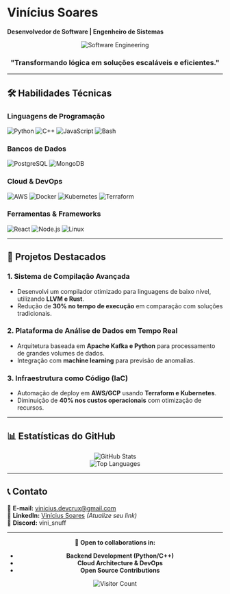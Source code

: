 # **Vinícius Soares**  
**Desenvolvedor de Software | Engenheiro de Sistemas**  

<div align="center">  

![Software Engineering](https://github.com/Vinicius-Soares-Nascimento/Vinicius-Soares-Nascimento/assets/2d6a5269-0d75-48f2-8daa-447dc3e5f9a2)  

### **"Transformando lógica em soluções escaláveis e eficientes."**  

</div>  

---  

## **🛠️ Habilidades Técnicas**  

### **Linguagens de Programação**  
![Python](https://img.shields.io/badge/Python-3776AB?style=for-the-badge&logo=python&logoColor=white)
![C++](https://img.shields.io/badge/C++-00599C?style=for-the-badge&logo=c%2B%2B&logoColor=white)
![JavaScript](https://img.shields.io/badge/JavaScript-F7DF1E?style=for-the-badge&logo=javascript&logoColor=black)
![Bash](https://img.shields.io/badge/Bash-4EAA25?style=for-the-badge&logo=gnu-bash&logoColor=white)  

### **Bancos de Dados**  
![PostgreSQL](https://img.shields.io/badge/PostgreSQL-4169E1?style=for-the-badge&logo=postgresql&logoColor=white)
![MongoDB](https://img.shields.io/badge/MongoDB-47A248?style=for-the-badge&logo=mongodb&logoColor=white)  

### **Cloud & DevOps**  
![AWS](https://img.shields.io/badge/AWS-232F3E?style=for-the-badge&logo=amazon-aws&logoColor=white)
![Docker](https://img.shields.io/badge/Docker-2496ED?style=for-the-badge&logo=docker&logoColor=white)
![Kubernetes](https://img.shields.io/badge/Kubernetes-326CE5?style=for-the-badge&logo=kubernetes&logoColor=white)
![Terraform](https://img.shields.io/badge/Terraform-623CE4?style=for-the-badge&logo=terraform&logoColor=white)  

### **Ferramentas & Frameworks**  
![React](https://img.shields.io/badge/React-61DAFB?style=for-the-badge&logo=react&logoColor=black)
![Node.js](https://img.shields.io/badge/Node.js-339933?style=for-the-badge&logo=node.js&logoColor=white)
![Linux](https://img.shields.io/badge/Linux-FCC624?style=for-the-badge&logo=linux&logoColor=black)  

---  

## **📂 Projetos Destacados**  

### **1. Sistema de Compilação Avançada**  
- Desenvolvi um compilador otimizado para linguagens de baixo nível, utilizando **LLVM e Rust**.  
- Redução de **30% no tempo de execução** em comparação com soluções tradicionais.  

### **2. Plataforma de Análise de Dados em Tempo Real**  
- Arquitetura baseada em **Apache Kafka e Python** para processamento de grandes volumes de dados.  
- Integração com **machine learning** para previsão de anomalias.  

### **3. Infraestrutura como Código (IaC)**  
- Automação de deploy em **AWS/GCP** usando **Terraform e Kubernetes**.  
- Diminuição de **40% nos custos operacionais** com otimização de recursos.  

---  

## **📊 Estatísticas do GitHub**  

<div align="center">  

![GitHub Stats](https://github-readme-stats.vercel.app/api?username=Vinicius-Soares-Nascimento&show_icons=true&theme=radical)  
![Top Languages](https://github-readme-stats.vercel.app/api/top-langs/?username=Vinicius-Soares-Nascimento&layout=compact&theme=radical)  

</div>  

---  

## **📞 Contato**  

📧 **E-mail:** [vinicius.devcrux@gmail.com](mailto:vinicius.devcrux@gmail.com)  
💼 **LinkedIn:** [Vinícius Soares](https://www.linkedin.com/in/) *(Atualize seu link)*  
💬 **Discord:** vini_snuff  

---  

<div align="center">  

🔹 **Open to collaborations in:**  
- **Backend Development (Python/C++)**  
- **Cloud Architecture & DevOps**  
- **Open Source Contributions**  

![Visitor Count](https://komarev.com/ghpvc/?username=Vinicius-Soares-Nascimento&color=blue&label=Profile+Views)  

</div>
